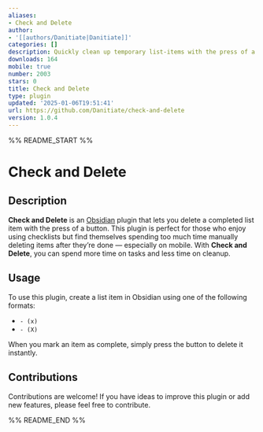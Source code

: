 ```yaml
---
aliases:
- Check and Delete
author:
- '[[authors/Danitiate|Danitiate]]'
categories: []
description: Quickly clean up temporary list-items with the press of a button
downloads: 164
mobile: true
number: 2003
stars: 0
title: Check and Delete
type: plugin
updated: '2025-01-06T19:51:41'
url: https://github.com/Danitiate/check-and-delete
version: 1.0.4
---
```


%% README_START %%

# Check and Delete

## Description

**Check and Delete** is an [Obsidian](https://obsidian.md/) plugin that lets you delete a completed list item with the press of a button. This plugin is perfect for those who enjoy using checklists but find themselves spending too much time manually deleting items after they’re done — especially on mobile. With **Check and Delete**, you can spend more time on tasks and less time on cleanup.

## Usage

To use this plugin, create a list item in Obsidian using one of the following formats:

- `- (x) `
- `- (X) `

When you mark an item as complete, simply press the button to delete it instantly.

## Contributions

Contributions are welcome! If you have ideas to improve this plugin or add new features, please feel free to contribute.

%% README_END %%
